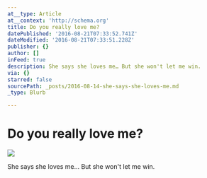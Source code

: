 ```yaml
---
at__type: Article
at__context: 'http://schema.org'
title: Do you really love me?
datePublished: '2016-08-21T07:33:52.741Z'
dateModified: '2016-08-21T07:33:51.228Z'
publisher: {}
author: []
inFeed: true
description: She says she loves me… But she won't let me win.
via: {}
starred: false
sourcePath: _posts/2016-08-14-she-says-she-loves-me.md
_type: Blurb

---
```

# Do you really love me?
![](https://the-grid-user-content.s3-us-west-2.amazonaws.com/d261c050-e647-49f2-b99b-78eb4c8ccfc1.jpg)

She says she loves me... But she won't let me win.